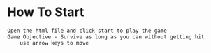 # How To Start 
    Open the html file and click start to play the game
    Game Objective - Survive as long as you can without getting hit 
        use arrow keys to move


    
